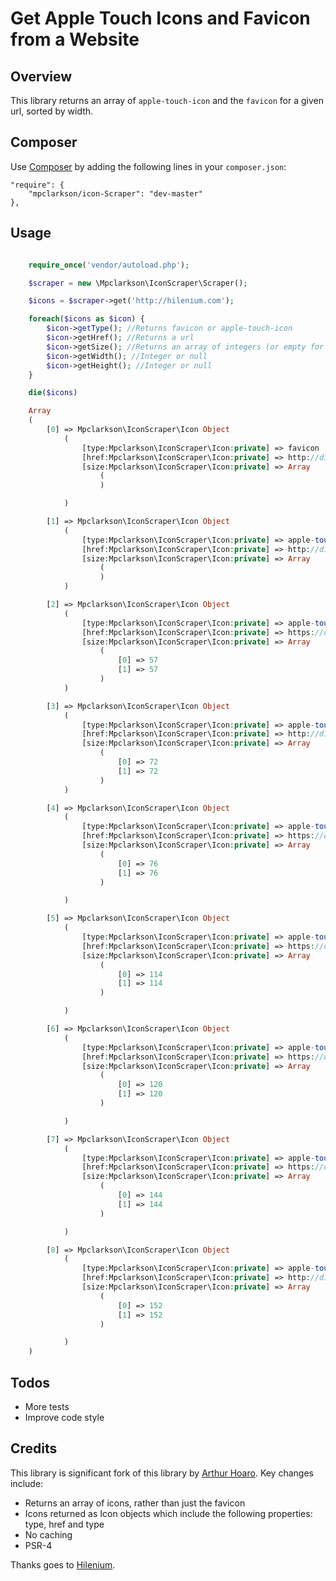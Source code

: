 Get Apple Touch Icons and Favicon from a Website
==========================================

Overview
--------

This library returns an array of `apple-touch-icon` and the `favicon` for a given url, sorted by width.


Composer
---------

Use [Composer](https://getcomposer.org) by adding the following lines in your `composer.json`:

    "require": {
        "mpclarkson/icon-Scraper": "dev-master"
    },

Usage
-----

```php

    require_once('vendor/autoload.php');

    $scraper = new \Mpclarkson\IconScraper\Scraper();

    $icons = $scraper->get('http://hilenium.com');

    foreach($icons as $icon) {
        $icon->getType(); //Returns favicon or apple-touch-icon
        $icon->getHref(); //Returns a url
        $icon->getSize(); //Returns an array of integers (or empty for favicons)
        $icon->getWidth(); //Integer or null
        $icon->getHeight(); //Integer or null
    }

    die($icons)

    Array
    (
        [0] => Mpclarkson\IconScraper\Icon Object
            (
                [type:Mpclarkson\IconScraper\Icon:private] => favicon
                [href:Mpclarkson\IconScraper\Icon:private] => http://d1nhhppd50p5r.cloudfront.net/favicon.ico?1433897130
                [size:Mpclarkson\IconScraper\Icon:private] => Array
                    (
                    )

            )

        [1] => Mpclarkson\IconScraper\Icon Object
            (
                [type:Mpclarkson\IconScraper\Icon:private] => apple-touch-icon
                [href:Mpclarkson\IconScraper\Icon:private] => http://d1nhhppd50p5r.cloudfront.net/css/96113be.css?1433897130
                [size:Mpclarkson\IconScraper\Icon:private] => Array
                    (
                    )
            )

        [2] => Mpclarkson\IconScraper\Icon Object
            (
                [type:Mpclarkson\IconScraper\Icon:private] => apple-touch-icon
                [href:Mpclarkson\IconScraper\Icon:private] => https://d1nhhppd50p5r.cloudfront.net/icon57.png?1433897130
                [size:Mpclarkson\IconScraper\Icon:private] => Array
                    (
                        [0] => 57
                        [1] => 57
                    )
            )

        [3] => Mpclarkson\IconScraper\Icon Object
            (
                [type:Mpclarkson\IconScraper\Icon:private] => apple-touch-icon
                [href:Mpclarkson\IconScraper\Icon:private] => http://d1nhhppd50p5r.cloudfront.net/icon72.png?1433897130
                [size:Mpclarkson\IconScraper\Icon:private] => Array
                    (
                        [0] => 72
                        [1] => 72
                    )
            )

        [4] => Mpclarkson\IconScraper\Icon Object
            (
                [type:Mpclarkson\IconScraper\Icon:private] => apple-touch-icon
                [href:Mpclarkson\IconScraper\Icon:private] => https://d1nhhppd50p5r.cloudfront.net/icon76.png?1433897130
                [size:Mpclarkson\IconScraper\Icon:private] => Array
                    (
                        [0] => 76
                        [1] => 76
                    )

            )

        [5] => Mpclarkson\IconScraper\Icon Object
            (
                [type:Mpclarkson\IconScraper\Icon:private] => apple-touch-icon
                [href:Mpclarkson\IconScraper\Icon:private] => https://d1nhhppd50p5r.cloudfront.net/icon114.png?1433897130
                [size:Mpclarkson\IconScraper\Icon:private] => Array
                    (
                        [0] => 114
                        [1] => 114
                    )

            )

        [6] => Mpclarkson\IconScraper\Icon Object
            (
                [type:Mpclarkson\IconScraper\Icon:private] => apple-touch-icon
                [href:Mpclarkson\IconScraper\Icon:private] => https://d1nhhppd50p5r.cloudfront.net/icon120.png?1433897130
                [size:Mpclarkson\IconScraper\Icon:private] => Array
                    (
                        [0] => 120
                        [1] => 120
                    )

            )

        [7] => Mpclarkson\IconScraper\Icon Object
            (
                [type:Mpclarkson\IconScraper\Icon:private] => apple-touch-icon
                [href:Mpclarkson\IconScraper\Icon:private] => https://d1nhhppd50p5r.cloudfront.net/icon144.png?1433897130
                [size:Mpclarkson\IconScraper\Icon:private] => Array
                    (
                        [0] => 144
                        [1] => 144
                    )

            )

        [8] => Mpclarkson\IconScraper\Icon Object
            (
                [type:Mpclarkson\IconScraper\Icon:private] => apple-touch-icon
                [href:Mpclarkson\IconScraper\Icon:private] => http://d1nhhppd50p5r.cloudfront.net/icon152.png?1433897130
                [size:Mpclarkson\IconScraper\Icon:private] => Array
                    (
                        [0] => 152
                        [1] => 152
                    )

            )
    )

```

Todos
-----

  * More tests
  * Improve code style


Credits
-----

This library is significant fork of this library by [Arthur Hoaro](https://github.com/ArthurHoaro/favicon). Key changes include:

  * Returns an array of icons, rather than just the favicon
  * Icons returned as Icon objects which include the following properties: type, href and type
  * No caching
  * PSR-4

Thanks goes to [Hilenium](http://hilenium.com).
